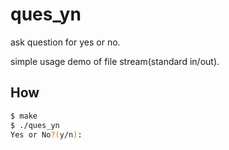 # ques_yn

ask question for yes or no.

simple usage demo of file stream(standard in/out).

## How

```bash
$ make
$ ./ques_yn
Yes or No?(y/n):
```

